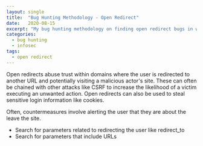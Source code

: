 ```yaml
---
layout: single
title:  "Bug Hunting Methodology - Open Redirect"
date:   2020-08-15
excerpt: "My bug hunting methodology on finding open redirect bugs in web apps."
categories:
  - bug hunting
  - infosec
tags:
  - open redirect
---
```


Open redirects abuse trust within domains where the user is redirected to another URL and potentially
visiting a malicious actor's site. These can often be chained with other attacks like CSRF to increase the likelihood
of a victim executing an unwanted action. Open redirects can also be used to steal sensitive login information like cookies.

Often, countermeasures involve alerting the user that they are about the leave the site.

* Search for parameters related to redirecting the user like redirect_to
* Search for parameters that include URLs
